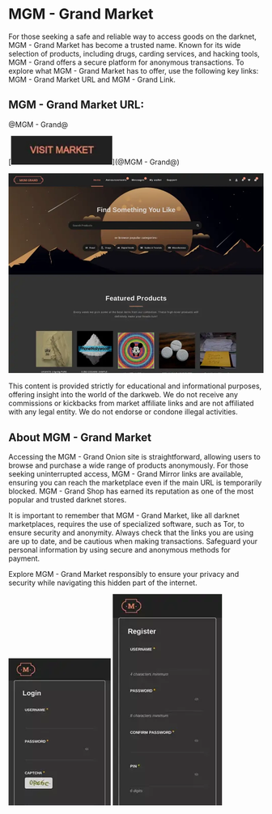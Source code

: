 # MGM - Grand Market
For those seeking a safe and reliable way to access goods on the darknet, MGM - Grand Market has become a trusted name. Known for its wide selection of products, including drugs, carding services, and hacking tools, MGM - Grand offers a secure platform for anonymous transactions. To explore what MGM - Grand Market has to offer, use the following key links: MGM - Grand Market URL and MGM - Grand Link.

## MGM - Grand Market URL:

@MGM - Grand@

[<img src="/assets/alinproj.webp" width="200">](@MGM - Grand@)

<a href="@MGM - Grand@"><img src="/assets/bomiti.webp" alt="image" style="max-width: 100%;"><a>

This content is provided strictly for educational and informational purposes, offering insight into the world of the darkweb. We do not receive any commissions or kickbacks from market affiliate links and are not affiliated with any legal entity. We do not endorse or condone illegal activities.

## About MGM - Grand Market

Accessing the MGM - Grand Onion site is straightforward, allowing users to browse and purchase a wide range of products anonymously. For those seeking uninterrupted access, MGM - Grand Mirror links are available, ensuring you can reach the marketplace even if the main URL is temporarily blocked. MGM - Grand Shop has earned its reputation as one of the most popular and trusted darknet stores.

It is important to remember that MGM - Grand Market, like all darknet marketplaces, requires the use of specialized software, such as Tor, to ensure security and anonymity. Always check that the links you are using are up to date, and be cautious when making transactions. Safeguard your personal information by using secure and anonymous methods for payment.

Explore MGM - Grand Market responsibly to ensure your privacy and security while navigating this hidden part of the internet.

<a href="@MGM - Grand@"><img src="/assets/reerela.webp" alt="image" style="max-width: 100%;"><a>  <a href="@MGM - Grand@"><img src="/assets/amusgreen.webp" alt="image" style="max-width: 100%;"><a>